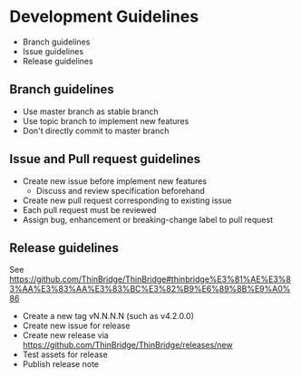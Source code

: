 # Development Guidelines

* Branch guidelines
* Issue guidelines
* Release guidelines

## Branch guidelines

* Use master branch as stable branch
* Use topic branch to implement new features
* Don't directly commit to master branch

## Issue and Pull request guidelines

* Create new issue before implement new features
  * Discuss and review specification beforehand
* Create new pull request corresponding to existing issue
* Each pull request must be reviewed
* Assign bug, enhancement or breaking-change label to pull request

## Release guidelines

See https://github.com/ThinBridge/ThinBridge#thinbridge%E3%81%AE%E3%83%AA%E3%83%AA%E3%83%BC%E3%82%B9%E6%89%8B%E9%A0%86

* Create a new tag vN.N.N.N (such as v4.2.0.0)
* Create new issue for release
* Create new release via https://github.com/ThinBridge/ThinBridge/releases/new
* Test assets for release
* Publish release note
